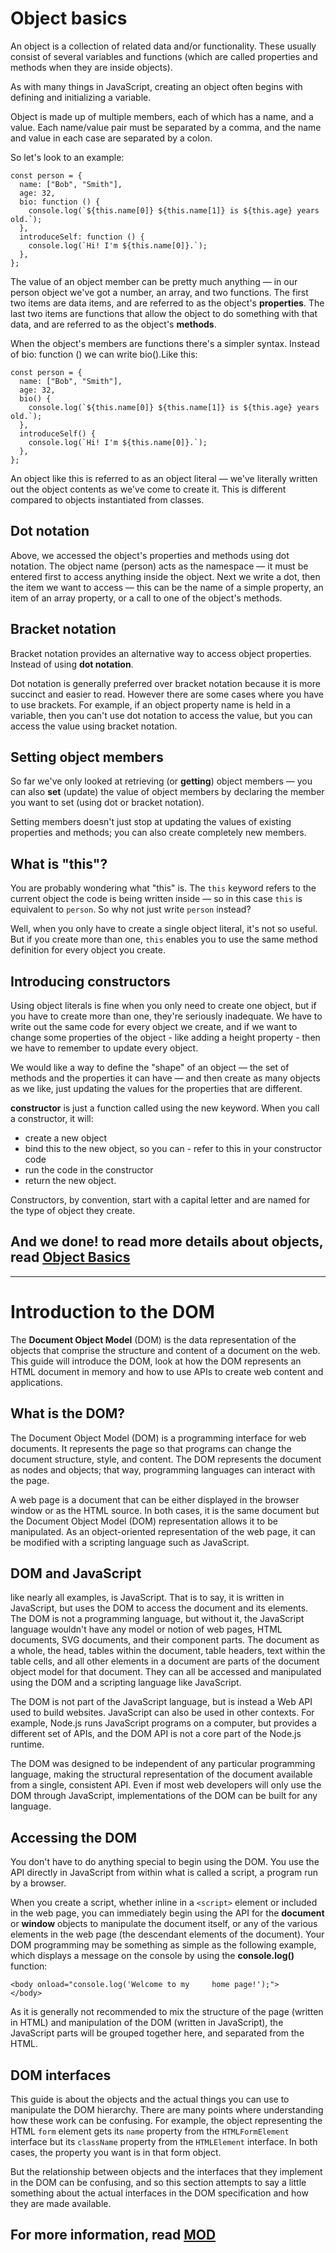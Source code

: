 # Object basics

An object is a collection of related data and/or functionality. These usually consist of several variables and functions (which are called properties and methods when they are inside objects).

As with many things in JavaScript, creating an object often begins with defining and initializing a variable. 

Object is made up of multiple members, each of which has a name, and a value. Each name/value pair must be separated by a comma, and the name and value in each case are separated by a colon.

So let's look to an example:

    const person = {
      name: ["Bob", "Smith"],
      age: 32,
      bio: function () {
        console.log(`${this.name[0]} ${this.name[1]} is ${this.age} years old.`);
      },
      introduceSelf: function () {
        console.log(`Hi! I'm ${this.name[0]}.`);
      },
    };

The value of an object member can be pretty much anything — in our person object we've got a number, an array, and two functions. The first two items are data items, and are referred to as the object's **properties**. The last two items are functions that allow the object to do something with that data, and are referred to as the object's **methods**.

When the object's members are functions there's a simpler syntax. Instead of bio: function () we can write bio().Like this:

    const person = {
      name: ["Bob", "Smith"],
      age: 32,
      bio() {
        console.log(`${this.name[0]} ${this.name[1]} is ${this.age} years old.`);
      },
      introduceSelf() {
        console.log(`Hi! I'm ${this.name[0]}.`);
      },
    };

An object like this is referred to as an object literal — we've literally written out the object contents as we've come to create it. This is different compared to objects instantiated from classes.

## Dot notation

Above, we accessed the object's properties and methods using dot notation. The object name (person) acts as the namespace — it must be entered first to access anything inside the object. Next we write a dot, then the item we want to access — this can be the name of a simple property, an item of an array property, or a call to one of the object's methods.

## Bracket notation

Bracket notation provides an alternative way to access object properties. Instead of using **dot notation**.

Dot notation is generally preferred over bracket notation because it is more succinct and easier to read. However there are some cases where you have to use brackets. For example, if an object property name is held in a variable, then you can't use dot notation to access the value, but you can access the value using bracket notation.

## Setting object members

So far we've only looked at retrieving (or **getting**) object members — you can also **set** (update) the value of object members by declaring the member you want to set (using dot or bracket notation).

Setting members doesn't just stop at updating the values of existing properties and methods; you can also create completely new members.

## What is "this"?

You are probably wondering what "this" is. The `this` keyword refers to the current object the code is being written inside — so in this case `this` is equivalent to `person`. So why not just write `person` instead?

Well, when you only have to create a single object literal, it's not so useful. But if you create more than one, `this` enables you to use the same method definition for every object you create.

## Introducing constructors

Using object literals is fine when you only need to create one object, but if you have to create more than one, they're seriously inadequate. We have to write out the same code for every object we create, and if we want to change some properties of the object - like adding a height property - then we have to remember to update every object.

We would like a way to define the "shape" of an object — the set of methods and the properties it can have — and then create as many objects as we like, just updating the values for the properties that are different.

 **constructor** is just a function called using the new keyword. When you call a constructor, it will:

- create a new object
- bind this to the new object, so you can -  refer to this in your constructor code
- run the code in the constructor
- return the new object.

Constructors, by convention, start with a capital letter and are named for the type of object they create.

## And we done! to read more details about objects, read [Object Basics][1]

***

# Introduction to the DOM

The **Document Object Model** (DOM) is the data representation of the objects that comprise the structure and content of a document on the web. This guide will introduce the DOM, look at how the DOM represents an HTML document in memory and how to use APIs to create web content and applications.

## What is the DOM?

The Document Object Model (DOM) is a programming interface for web documents. It represents the page so that programs can change the document structure, style, and content. The DOM represents the document as nodes and objects; that way, programming languages can interact with the page.

A web page is a document that can be either displayed in the browser window or as the HTML source. In both cases, it is the same document but the Document Object Model (DOM) representation allows it to be manipulated. As an object-oriented representation of the web page, it can be modified with a scripting language such as JavaScript.

## DOM and JavaScript

like nearly all examples, is JavaScript. That is to say, it is written in JavaScript, but uses the DOM to access the document and its elements. The DOM is not a programming language, but without it, the JavaScript language wouldn't have any model or notion of web pages, HTML documents, SVG documents, and their component parts. The document as a whole, the head, tables within the document, table headers, text within the table cells, and all other elements in a document are parts of the document object model for that document. They can all be accessed and manipulated using the DOM and a scripting language like JavaScript.

The DOM is not part of the JavaScript language, but is instead a Web API used to build websites. JavaScript can also be used in other contexts. For example, Node.js runs JavaScript programs on a computer, but provides a different set of APIs, and the DOM API is not a core part of the Node.js runtime.

The DOM was designed to be independent of any particular programming language, making the structural representation of the document available from a single, consistent API. Even if most web developers will only use the DOM through JavaScript, implementations of the DOM can be built for any language.

## Accessing the DOM

You don't have to do anything special to begin using the DOM. You use the API directly in JavaScript from within what is called a script, a program run by a browser.

When you create a script, whether inline in a `<script>` element or included in the web page, you can immediately begin using the API for the **document** or **window** objects to manipulate the document itself, or any of the various elements in the web page (the descendant elements of the document). Your DOM programming may be something as simple as the following example, which displays a message on the console by using the **console.log()** function:

    <body onload="console.log('Welcome to my     home page!');">
    </body>

As it is generally not recommended to mix the structure of the page (written in HTML) and manipulation of the DOM (written in JavaScript), the JavaScript parts will be grouped together here, and separated from the HTML.

## DOM interfaces

This guide is about the objects and the actual things you can use to manipulate the DOM hierarchy. There are many points where understanding how these work can be confusing. For example, the object representing the HTML `form` element gets its `name` property from the `HTMLFormElement` interface but its `className` property from the `HTMLElement` interface. In both cases, the property you want is in that form object.

But the relationship between objects and the interfaces that they implement in the DOM can be confusing, and so this section attempts to say a little something about the actual interfaces in the DOM specification and how they are made available.

## For more information, read [MOD][2]

[1]: <https://developer.mozilla.org/en-US/docs/Learn/JavaScript/Objects/Basics>
[2]: <https://developer.mozilla.org/en-US/docs/Web/API/Document_Object_Model/Introduction>